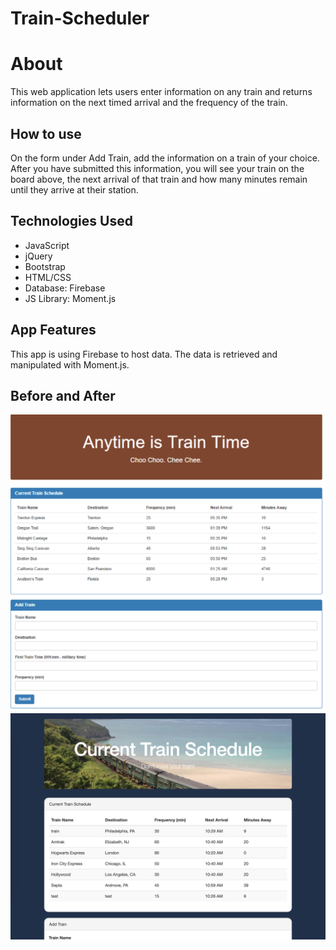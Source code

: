 # Train-Scheduler

# About
This web application lets users enter information on any train and returns information on the next timed arrival and the frequency of the train. 

## How to use
On the form under Add Train, add the information on a train of your choice. After you have submitted this information, you will see your train on the board above, the next arrival of that train and how many minutes remain until they arrive at their station.

## Technologies Used
* JavaScript
* jQuery
* Bootstrap
* HTML/CSS
* Database: Firebase
* JS Library: Moment.js

## App Features
This app is using Firebase to host data. The data is retrieved and manipulated with Moment.js. 

## Before and After
![](before.png)
![](after.png)